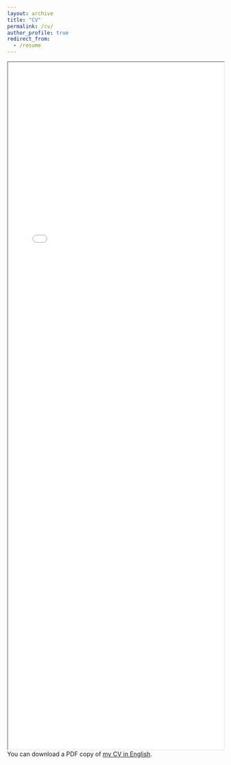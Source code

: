 ```yaml
---
layout: archive
title: "CV"
permalink: /cv/
author_profile: true
redirect_from:
  - /resume
---
```


<div class="box">
  <iframe src="/files/pdf/CV_English25Jul10.pdf" frameborder="10" scrolling="yes" width="100%" height="1600" align="left"> </iframe>
</div>

<!--<div class="box">
  <iframe src="/files/pdf/CV_Chinese24Dec18.pdf" frameborder="10" scrolling="no" width="100%" height="1200" align="left"> </iframe>
</div>-->


You can download a PDF copy of [my CV in English](/files/pdf/CV_English25Jul10.pdf).